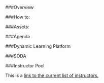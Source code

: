 ###Overview

###How to:

###Assets:

###Agenda

###Dynamic Learning Platform

###SODA

###Instructor Pool

This is a [link to the current list of instructors.](https://github.com/awgoering/no-travel-icp-bootcamp/blob/master/instructor-pool.md)
